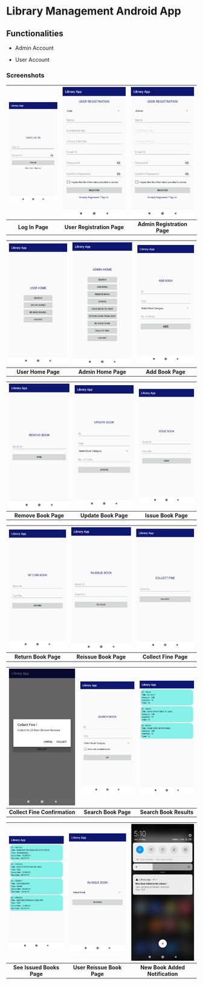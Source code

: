 # Library Management Android App


## Functionalities

* Admin Account 

* User Account 


### Screenshots

|![](Screenshots/Log_In_Page.png)|![](Screenshots/User_Registration_Page.png)|![](Screenshots/Admin_Registration_Page.png)|
|:---:|:---:|:---:|
|**Log In Page**|**User Registration Page**|**Admin Registration Page**|

|![](Screenshots/User_Home_Page.png)|![](Screenshots/Admin_Home_Page.png)|![](Screenshots/Add_Book_Page.png)|
|:---:|:---:|:---:|
|**User Home Page**|**Admin Home Page**|**Add Book Page**|

|![](Screenshots/Remove_Book_Page.png)|![](Screenshots/Update_Book_Page.png)|![](Screenshots/Issue_Book_Page.png)|
|:---:|:---:|:---:|
|**Remove Book Page**|**Update Book Page**|**Issue Book Page**|

|![](Screenshots/Return_Book_Page.png)|![](Screenshots/Reissue_Book_Page.png)|![](Screenshots/Collect_Fine_Page.png)|
|:---:|:---:|:---:|
|**Return Book Page**|**Reissue Book Page**|**Collect Fine Page**|

|![](Screenshots/Collect_Fine_Confirmation_Page.png)|![](Screenshots/Search_Book_Page.png)|![](Screenshots/Search_Book_Results.png)|
|:---:|:---:|:---:|
|**Collect Fine Confirmation**|**Search Book Page**|**Search Book Results**|

|![](Screenshots/See_Issued_Books_Page.png)|![](Screenshots/User_Reissue_Book_Page.png)|![](Screenshots/New_Book_Added_Notification.png)|
|:---:|:---:|:---:|
|**See Issued Books Page**|**User Reissue Book Page**|**New Book Added Notification**|


